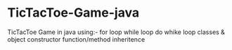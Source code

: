# TicTacToe-Game-java

TicTacToe Game in java 
using:-
for loop
while loop 
do whike loop
classes & object
constructor
function/method 
inheritence



